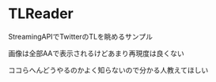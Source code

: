 # TLReader
StreamingAPIでTwitterのTLを眺めるサンプル

画像は全部AAで表示されるけどあまり再現度は良くない

ココらへんどうやるのかよく知らないので分かる人教えてほしい

